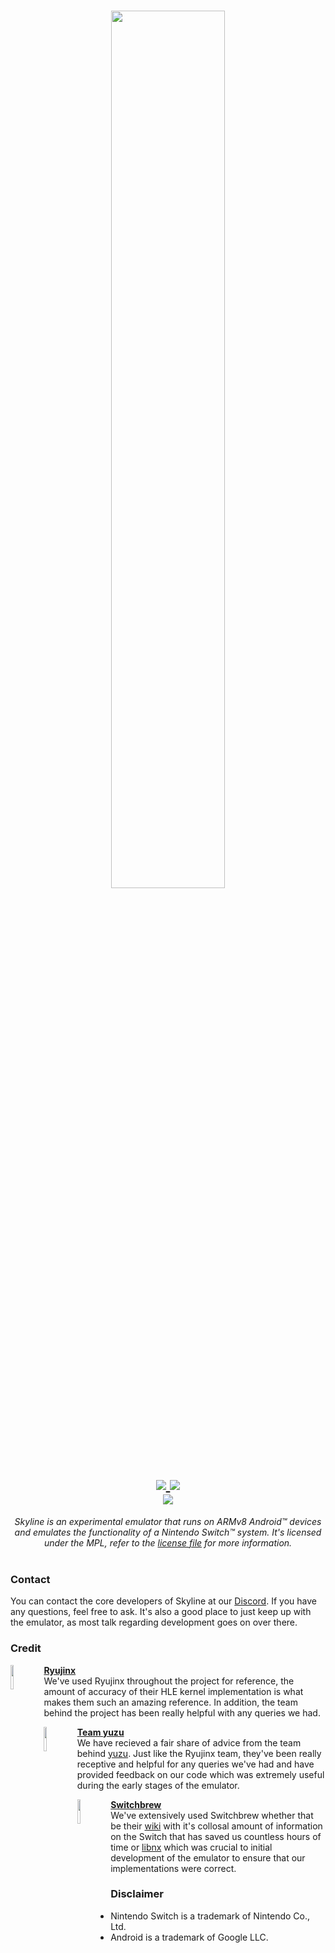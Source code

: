 <h1 align="center">
    <img height="60%" width="60%" src="https://i.imgur.com/6PJ7Ml2.png"><br>
    <a href="https://discord.gg/XnbXNQM" target="_blank">
        <img src="https://img.shields.io/discord/545842171459272705?label=Discord&logo=Discord&color=yellow">
    </a>
    <a href="LICENSE.md" target="_blank">
        <img src="https://img.shields.io/badge/License-MPL%202.0-yellow"/><br>
    </a>
    <img src="https://forthebadge.com/images/badges/built-for-android.svg"/>
</h1>

<p align="center">
    <i>Skyline is an experimental emulator that runs on ARMv8 Android™ devices and emulates the functionality of a Nintendo Switch™ system. It's licensed under the MPL, refer to the <a href="https://github.com/skyline-emu/skyline/blob/master/LICENSE.md">license file</a> for more information.</i><br/><br>
</p>

### Contact
You can contact the core developers of Skyline at our [Discord](https://discord.gg/XnbXNQM). If you have any questions, feel free to ask. It's also a good place to just keep up with the emulator, as most talk regarding development goes on over there. 

### Credit
[<img align="left" height="10%" width="10%" src="https://avatars1.githubusercontent.com/u/39036280?v=4"/>](https://ryujinx.org/)
[**Ryujinx**](https://ryujinx.org/)<br>
We've used Ryujinx throughout the project for reference, the amount of accuracy of their HLE kernel implementation is what makes them such an amazing reference. In addition, the team behind the project has been really helpful with any queries we had.  

[<img align="left" height="10%" width="10%" src="https://avatars3.githubusercontent.com/u/35075882?v=4"/>](https://ryujinx.org/)
[**Team yuzu**](https://github.com/yuzu-emu/)<br>
We have recieved a fair share of advice from the team behind [yuzu](https://yuzu-emu.org/). Just like the Ryujinx team, they've been really receptive and helpful for any queries we've had and have provided feedback on our code which was extremely useful during the early stages of the emulator.  

[<img align="left" height="10%" width="10%" src="https://avatars3.githubusercontent.com/u/31827450?v=4"/>](https://ryujinx.org/)
[**Switchbrew**](https://github.com/switchbrew/)<br>
We've extensively used Switchbrew whether that be their [wiki](https://switchbrew.org/) with it's collosal amount of information on the Switch that has saved us countless hours of time or [libnx](https://github.com/switchbrew/libnx) which was crucial to initial development of the emulator to ensure that our implementations were correct.

### Disclaimer
* Nintendo Switch is a trademark of Nintendo Co., Ltd.
* Android is a trademark of Google LLC.
